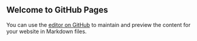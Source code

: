 ## Welcome to GitHub Pages

You can use the [editor on GitHub](https://github.com/Van3ss4/firma.github.io/edit/main/README.md) to maintain and preview the content for your website in Markdown files.
